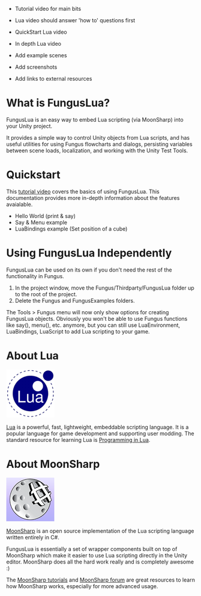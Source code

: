 + Tutorial video for main bits

+ Lua video should answer 'how to' questions first

+ QuickStart Lua video
+ In depth Lua video

+ Add example scenes
+ Add screenshots
+ Add links to external resources

# What is FungusLua?

FungusLua is an easy way to embed Lua scripting (via MoonSharp) into your Unity project.

It provides a simple way to control Unity objects from Lua scripts, and has useful utilities for using Fungus flowcharts and dialogs, persisting variables between scene loads, localization, and working with the Unity Test Tools. 

# Quickstart

This [tutorial video]() covers the basics of using FungusLua. This documentation provides more in-depth information about the features avaialable.

- Hello World (print & say)
- Say & Menu example
- LuaBindings example (Set position of a cube)

# Using FungusLua Independently

FungusLua can be used on its own if you don't need the rest of the functionality in Fungus.

1. In the project window, move the Fungus/Thirdparty/FungusLua folder up to the root of the project.
2. Delete the Fungus and FungusExamples folders.

The Tools > Fungus menu will now only show options for creating FungusLua objects. Obviously you won't be able to use Fungus functions like say(), menu(), etc. anymore, but you can still use LuaEnvironment, LuaBindings, LuaScript to add Lua scripting to your game.

# About Lua

![Lua logo](images/lua.png)

[Lua](http://www.lua.org/about.html) is a powerful, fast, lightweight, embeddable scripting language. It is a popular language for game development and supporting user modding. The standard resource for learning Lua is [Programming in Lua](http://www.lua.org/pil/1.html).

# About MoonSharp

![MoonSharp Logo](images/moonsharp.png)

[MoonSharp](http://www.moonsharp.org) is an open source implementation of the Lua scripting language written entirely in C#. 

FungusLua is essentially a set of wrapper components built on top of MoonSharp which make it easier to use Lua scripting directly in the Unity editor. MoonSharp does all the hard work really and is completely awesome :)

The [MoonSharp tutorials](http://www.moonsharp.org/getting_started.html) and [MoonSharp forum](https://groups.google.com/forum/#!forum/moonsharp) are great resources to learn how MoonSharp works, especially for more advanced usage.